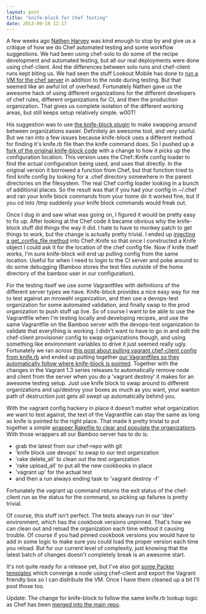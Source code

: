 ```yaml
---
layout: post
title: "knife-block for Chef Testing"
date: 2013-09-19 12:17
---
```

A few weeks ago [Nathen Harvey](https://github.com/nathenharvey) was kind
enough to stop by and give us a critique of how we do Chef automated testing
and some workflow suggestions. We had been using chef-solo
to do some of the recipe development and automated testing, but all our real
deployments were done using chef-client. And the differences
between solo runs and chef-client runs kept biting us. We had seen the stuff
Lookout Mobile has done to 
[run a VM for the chef server](http://hackers.lookout.com/2012/04/cookout-at-lookout-with-chef/)
in addition to the node during testing. But that seemed like an awful lot of
overhead. Fortunately Nathen gave us the awesome hack of using different
organizations for the different developers of chef rules, different
organizations for CI, and then the production organization. That gives us
complete isolation of the different working areas, but still keeps setup
relatively simple. w00T!

His suggestion was to use
[the knife-block plugin](https://github.com/greenandsecure/knife-block)
to make swapping around between organizations easier. Definitely an awesome
tool, and very useful. But we ran into a few issues because 
knife-block uses a different method for finding it's knife.rb file than the
knife command does. So I pushed up a
[fork of the original knife-block code](https://github.com/mikerowehl/knife-block)
with a change to how it picks up the configuration location. This version uses
the Chef::Knife config loader to find the actual configuration being used,
and uses that directly. In the original version it borrowed a function from
Chef, but that function tried to find knife config by looking for a .chef
directory somewhere in the parent directories on the filesystem. The real
Chef config loader looking in a bunch of additional places.
So the result was that if you had your
config in ~/.chef and ran your knife block commands from your home dir it worked
fine, but if you cd into /tmp suddenly your knife block commands
would freak out.

Once I dug in and saw what was going on, I figured it would be pretty easy to
fix up. After looking at the Chef code it became obvious why the knife-block
stuff did things the way it did. I hate to have to monkey patch to get things
to work, but the change is actually pretty trivial. I ended up
[injecting a get_config_file method](https://github.com/mikerowehl/knife-block/blob/494b8c08a45c17c1335a97e4a6a6b08ecdc73c11/lib/chef/knife/block.rb)
into Chef::Knife so that once I constructed a Knife object I could ask it for
the location of the chef config file. Now if knife itself works, I'm sure 
knife-block will end up pulling config from the same location. Useful for when
I need to login to the CI server and poke around to do some debugging 
(Bamboo stores the test files outside of the home directory of the bamboo
user in our configuration).

For the testing itself we use some Vagrantfiles with definitions of the
different server types we have. Knife-block provides a nice easy way for me
to test against an mrowehl organization, and then use a devops-test 
organization for some automated validation, and finally swap to the prod
organization to push stuff up live. So of course I want to be able to use
the Vagrantfile when I'm testing locally and developing recipes, and use the
same Vagrantfile on the Bamboo server with the devops-test organization to
validate that everything is working. I didn't want to have to go in and edit
the chef-client provisioner config to swap organizations though, and using
something like environment variables to drive it just seemed really ugly.
Fortunately we ran across 
[this post about pulling vagrant chef-client config from knife.rb](https://coderwall.com/p/dt1idw)
and ended up putting together
[our Vagrantfiles so they automatically follow where knife-block is pointed](https://gist.github.com/mikerowehl/6631396).
Together with the changes in the Vagrant 1.3 series releases to automatically
remove node and client from the server when you do a 'vagrant destroy' it
makes for an awesome testing setup. Just use knife block to swap around to
different organizations and up/destroy your boxes as much as you want,
your wanton path of destruction just gets all swept up automatically behind
you.

With the vagrant config hackery in place it doesn't matter what
organization we want to test against, the text
of the Vagrantfile can stay the same as long as knife is pointed to the right
place. That made it pretty trivial to put together a simple
[wrapper Rakefile to clear and populate the organizations](https://gist.github.com/mikerowehl/6631010).
With those wrappers all our Bamboo server has to do is:

* grab the latest from our chef-repo with git
* 'knife block use devops' to swap to our test organization
* 'rake delete\_all' to clean out the test organization
* 'rake upload\_all' to put all the new cookbooks in place
* 'vagrant up' for the actual test
* and then a run always ending task to 'vagrant destroy -f'

Fortunately the vagrant up command returns the exit status of the chef-client
run as the status for the command, so picking up failures is pretty trivial.

Of course, this stuff isn't perfect. The tests always run in our 'dev'
environment, which has the cookbook versions unpinned. That's how we can clean
out and reload the organization each time without it causing trouble. Of
course if you had pinned cookbook versions you would have to add in some logic
to make sure you could load the proper version each time you reload. But for
our current level of complexity, just knowing that the latest batch of changes
doesn't completely break is an awesome start.

It's not quite ready for a release yet, but I've also got
[some Packer templates](http://www.packer.io/) which converge a node using
chef-client and export the Vagrant friendly box so I can distribute the VM.
Once I have them cleaned up a bit I'll post those too.

Update: The change for knife-block to follow the same knife.rb lookup logic
as Chef has been
[merged into the main repo](https://github.com/greenandsecure/knife-block/pull/10).
